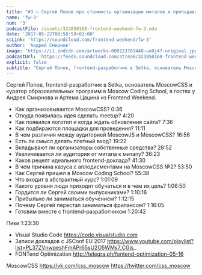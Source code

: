 ```yaml
---
title: "#3 – Сергей Попов про стоимость организации митапов и преподавание"
name: 'fw-3'
num: '3'
podcastFile: /assets/323850168-frontend-weekend-fw-3.m4a
date: '2017-05-22T08:58:59+02:00'
scLink: 'https://soundcloud.com/frontend-weekend/fw-3'
author: 'Андрей Смирнов'
image: 'https://i1.sndcdn.com/artworks-000223703448-ue0j47-original.jpg'
podcastUrl: 'https://feeds.soundcloud.com/stream/323850168-frontend-weekend-fw-3.m4a'
explicit: false
subtitle: "Сергей Попов, frontend-разработчик в Setka, основатель MoscowCSS и куратор образовательных программ в Moscow Coding School, в гостях у Андрея Смирнова и Артема Цацина из Frontend Weekend."
---
```

Сергей Попов, frontend-разработчик в Setka, основатель MoscowCSS и куратор образовательных программ в Moscow Coding School, в гостях у Андрея Смирнова и Артема Цацина из Frontend Weekend.

- Как организовывается MoscowCSS? 0:36
- Откуда появилась идея сделать meetup? 4:20
- Как появился логотип и когда ждать обновления сайта? 7:36
- Как подбираются площадки для проведения? <timecode>11:11</timecode>
- В чем различия между аудиторией MoscowJS и MoscowCSS? <timecode>16:56</timecode>
- Есть ли смысл делать платный вход? <timecode>19:22</timecode>
- Вкладывают ли организаторы собственные средства? <timecode>28:52</timecode>
- Увеличивается ли аудитория от митапа к митапу? <timecode>36:23</timecode>
- Каков рецепт идеального frontend-доклада? <timecode>41:30</timecode>
- В чем причина казуса с аплодисментами на MoscowCSS №2? <timecode>53:50</timecode>
- Как Сергей пришел в Moscow Coding School? <timecode>55:38</timecode>
- Что входит в абстрактный курс? <timecode>1:01:09</timecode>
- Какого уровня люди приходят обучаться и в чем их цель? <timecode>1:06:50</timecode>
- Гордится ли Сергей своими выпускниками? <timecode>1:10:16</timecode>
- Прибыльно ли заниматься обучением? <timecode>1:12:15</timecode>
- Почему Сергей перестал заниматься фрилансом? <timecode>1:16:05</timecode>
- Готовим вместе с frontend-разработчиком <timecode>1:20:42</timecode>

Пики <timecode>1:23:30</timecode>
- Visual Studio Code https://code.visualstudio.com
- Записи докладов с JSConf EU 2017 https://www.youtube.com/playlist?list=PL37ZVnwpeshFmAPr65sU2O5WMs7_CGjs_
- FONTend Optimization http://telegra.ph/fontend-optimization-05-16

MoscowCSS
https://vk.com/css_moscow
https://twitter.com/css_moscow